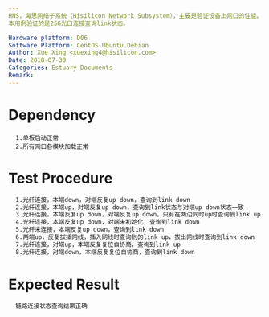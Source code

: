 ```yaml
---
HNS，海思网络子系统（Hisilicon Network Subsystem），主要是验证设备上网口的性能。
本用例验证的是25G光口连接查询link状态。

Hardware platform: D06  
Software Platform: CentOS Ubuntu Debian 
Author: Xue Xing <xuexing4@hisilicon.com>  
Date: 2018-07-30
Categories: Estuary Documents  
Remark:
---
```


# Dependency
```
  1.单板启动正常
  2.所有网口各模块加载正常
```

# Test Procedure
```bash
  1.光纤连接，本端down，对端反复up down，查询到link down
  2.光纤连接，本端up，对端反复up down，查询到link状态与对端up down状态一致
  3.光纤连接，本端反复up down，对端反复up down，只有在两边同时up时查询到link up
  4.光纤连接，本端反复up down，对端未初始化，查询到link down 
  5.光纤未连接，本端反复up down，查询到link down
  6.两端up，反复拔插网线，插入网线时查询到的link up，拔出网线时查询到link down
  7.光纤连接，对端up，本端反复复位自协商，查询到link up
  8.光纤连接，对端down，本端反复复位自协商，查询到link down
```

# Expected Result
```bash
  链路连接状态查询结果正确
```
